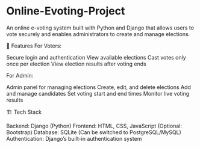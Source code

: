 # Online-Evoting-Project

An online e-voting system built with Python and Django that allows users to vote securely and enables administrators to create and manage elections.

📌 Features
For Voters:

Secure login and authentication
View available elections
Cast votes only once per election
View election results after voting ends

For Admin:

Admin panel for managing elections
Create, edit, and delete elections
Add and manage candidates
Set voting start and end times
Monitor live voting results

🏗 Tech Stack

Backend: Django (Python)
Frontend: HTML, CSS, JavaScript (Optional: Bootstrap)
Database: SQLite (Can be switched to PostgreSQL/MySQL)
Authentication: Django’s built-in authentication system
